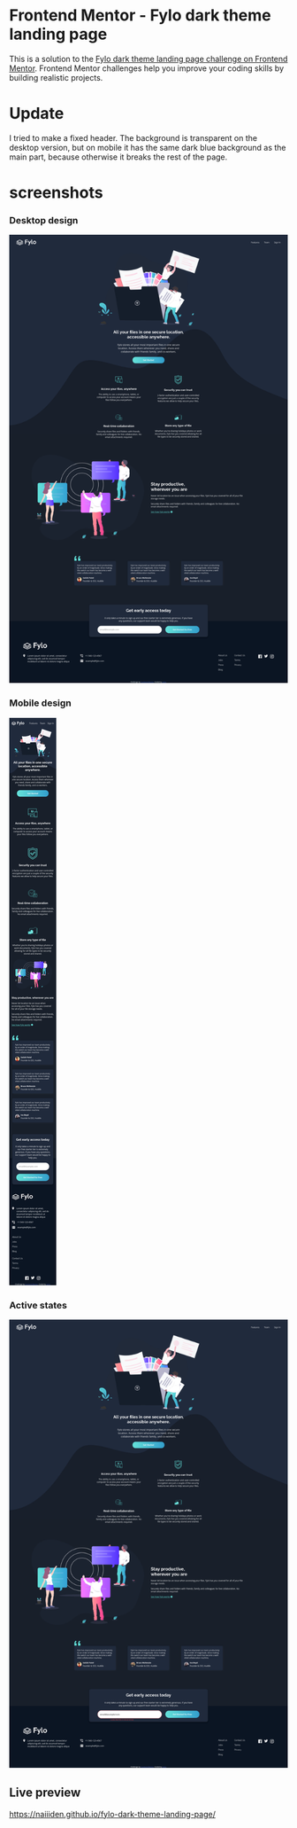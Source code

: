 # Frontend Mentor - Fylo dark theme landing page

This is a solution to the [Fylo dark theme landing page challenge on Frontend Mentor](https://www.frontendmentor.io/challenges/fylo-dark-theme-landing-page-5ca5f2d21e82137ec91a50fd). Frontend Mentor challenges help you improve your coding skills by building realistic projects. 

# Update 
I tried to make a fixed header. The background is transparent on the desktop version, but on mobile it has the same dark blue background as the main part, because otherwise it breaks the rest of the page.

# screenshots
### Desktop design
![desktop](/design/desktop.png)

### Mobile design
![mobile](/design/mobile.png)

### Active states
![active](/design/active.png)

## Live preview
https://naiiiden.github.io/fylo-dark-theme-landing-page/